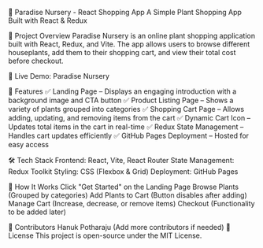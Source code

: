 🌿 Paradise Nursery - React Shopping App
A Simple Plant Shopping App Built with React & Redux

📌 Project Overview
Paradise Nursery is an online plant shopping application built with React, Redux, and Vite. The app allows users to browse different houseplants, add them to their shopping cart, and view their total cost before checkout.

🚀 Live Demo: Paradise Nursery

📜 Features
✅ Landing Page – Displays an engaging introduction with a background image and CTA button
✅ Product Listing Page – Shows a variety of plants grouped into categories
✅ Shopping Cart Page – Allows adding, updating, and removing items from the cart
✅ Dynamic Cart Icon – Updates total items in the cart in real-time
✅ Redux State Management – Handles cart updates efficiently
✅ GitHub Pages Deployment – Hosted for easy access

🛠️ Tech Stack
Frontend: React, Vite, React Router
State Management: Redux Toolkit
Styling: CSS (Flexbox & Grid)
Deployment: GitHub Pages

🎯 How It Works
Click "Get Started" on the Landing Page
Browse Plants (Grouped by categories)
Add Plants to Cart (Button disables after adding)
Manage Cart (Increase, decrease, or remove items)
Checkout (Functionality to be added later)

🤝 Contributors
Hanuk Potharaju (Add more contributors if needed)
📜 License
This project is open-source under the MIT License.
